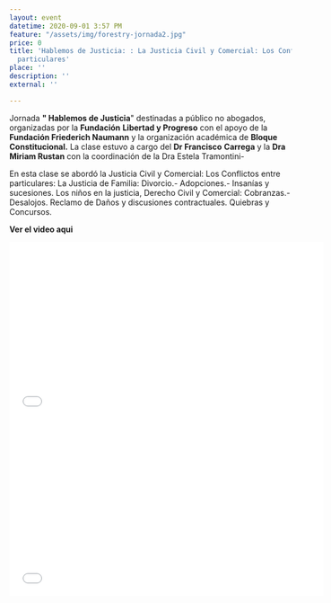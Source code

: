 ```yaml
---
layout: event
datetime: 2020-09-01 3:57 PM
feature: "/assets/img/forestry-jornada2.jpg"
price: 0
title: 'Hablemos de Justicia: : La Justicia Civil y Comercial: Los Conflictos entre
  particulares'
place: ''
description: ''
external: ''

---
```

Jornada **" Hablemos de Justicia**" destinadas a público no abogados, organizadas por la **Fundación** **Libertad y Progreso** con el apoyo de la **Fundación Friederich Naumann** y la organización académica de **Bloque Constitucional.** La clase estuvo a cargo del **Dr Francisco** **Carrega** y la **Dra Miriam Rustan** con la coordinación de la Dra Estela Tramontini-

En esta clase se abordó la Justicia Civil y Comercial: Los Conflictos entre particulares: La Justicia de Familia: Divorcio.- Adopciones.- Insanías y sucesiones. Los niños en la justicia, Derecho Civil y Comercial: Cobranzas.- Desalojos. Reclamo de Daños y discusiones contractuales. Quiebras y Concursos.

**Ver el video aqui**

<iframe width="560" height="315" src="[https://www.youtube.com/embed/urEBRuasjyQ](https://www.youtube.com/embed/urEBRuasjyQ "https://www.youtube.com/embed/urEBRuasjyQ")" frameborder="0" allow="accelerometer; autoplay; clipboard-write; encrypted-media; gyroscope; picture-in-picture" allowfullscreen></iframe>

<iframe width="560" height="315" src="[https://www.youtube.com/embed/urEBRuasjyQ](https://www.youtube.com/embed/urEBRuasjyQ "https://www.youtube.com/embed/urEBRuasjyQ")" frameborder="0" allow="accelerometer; autoplay; clipboard-write; encrypted-media; gyroscope; picture-in-picture" allowfullscreen></iframe>